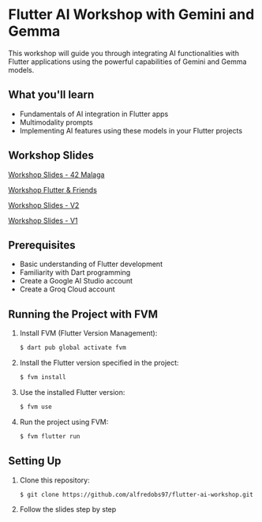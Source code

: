 # Flutter AI Workshop with Gemini and Gemma

This workshop will guide you through integrating AI functionalities with Flutter applications using the powerful capabilities of Gemini and Gemma models.

## What you'll learn

- Fundamentals of AI integration in Flutter apps
- Multimodality prompts
- Implementing AI features using these models in your Flutter projects

## Workshop Slides

[Workshop Slides - 42 Malaga](https://docs.google.com/presentation/d/e/2PACX-1vQ5LGJaEjVhAaGNw1xX6WX9IZSvXiq8qrwC9-Fb9ok3Lyu-12NaBWLt_C2z6hZkpANJ3_vhWia0zB-1/pub?start=false&loop=false&delayms=3000)

[Workshop Flutter & Friends](https://docs.google.com/presentation/d/1Zv_ZJLIudZTnp_yIELYefvmp2-fiGaSpAiMKAiJpKWY/edit?usp=sharing)

[Workshop Slides - V2](https://docs.google.com/presentation/d/1Zv_ZJLIudZTnp_yIELYefvmp2-fiGaSpAiMKAiJpKWY/edit?usp=sharing)

[Workshop Slides - V1](https://docs.google.com/presentation/d/e/2PACX-1vQ5LGJaEjVhAaGNw1xX6WX9IZSvXiq8qrwC9-Fb9ok3Lyu-12NaBWLt_C2z6hZkpANJ3_vhWia0zB-1/pub?start=false&loop=false&delayms=3000)

## Prerequisites

- Basic understanding of Flutter development
- Familiarity with Dart programming
- Create a Google AI Studio account
- Create a Groq Cloud account

## Running the Project with FVM

1. Install FVM (Flutter Version Management):

   ```bash
   $ dart pub global activate fvm
   ```

2. Install the Flutter version specified in the project:

   ```bash
   $ fvm install
   ```

3. Use the installed Flutter version:

   ```bash
   $ fvm use
   ```

4. Run the project using FVM:

   ```bash
   $ fvm flutter run
   ```

## Setting Up

1. Clone this repository:

   ```bash
   $ git clone https://github.com/alfredobs97/flutter-ai-workshop.git
   ```
2. Follow the slides step by step
